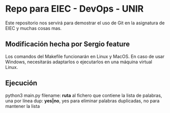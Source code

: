 # Repo para EIEC - DevOps - UNIR

Este repositorio nos servirá para demostrar el uso de Git en la asignatura de EIEC y muchas cosas mas.

Modificación hecha por Sergio
feature
---

Los comandos del Makefile funcionarán en Linux y MacOS. En caso de usar Windows, necesitarás adaptarlos o ejecutarlos en una máquina virtual Linux.

## Ejecución

python3 main.py <filename> <dup>
  filename: **ruta** al fichero que contiene la lista de palabras, una por línea
  dup: **yes|no**, yes para eliminar palabras duplicadas, no para mantener la lista
